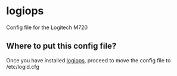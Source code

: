 # logiops
Config file for the Logitech M720

## Where to put this config file?
Once you have installed [logiops](https://github.com/PixlOne/logiops), proceed to move the config file to /etc/logid.cfg
